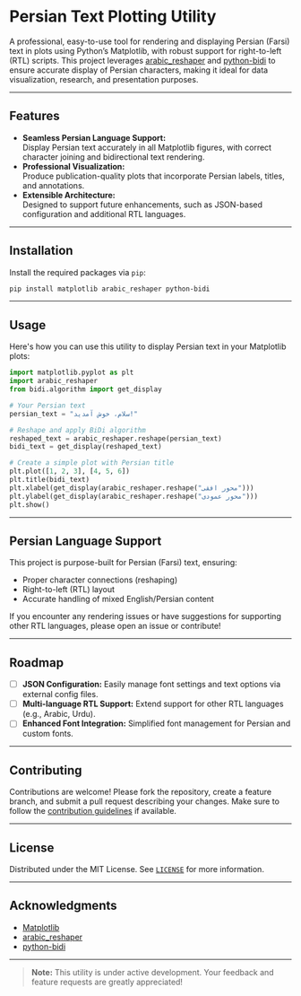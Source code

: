 # Persian Text Plotting Utility

A professional, easy-to-use tool for rendering and displaying Persian (Farsi) text in plots using Python’s Matplotlib, with robust support for right-to-left (RTL) scripts. This project leverages [arabic_reshaper](https://pypi.org/project/arabic-reshaper/) and [python-bidi](https://pypi.org/project/python-bidi/) to ensure accurate display of Persian characters, making it ideal for data visualization, research, and presentation purposes.

---

## Features

- **Seamless Persian Language Support:**  
  Display Persian text accurately in all Matplotlib figures, with correct character joining and bidirectional text rendering.
- **Professional Visualization:**  
  Produce publication-quality plots that incorporate Persian labels, titles, and annotations.
- **Extensible Architecture:**  
  Designed to support future enhancements, such as JSON-based configuration and additional RTL languages.

---

## Installation

Install the required packages via `pip`:

```bash
pip install matplotlib arabic_reshaper python-bidi
```

---

## Usage

Here's how you can use this utility to display Persian text in your Matplotlib plots:

```python
import matplotlib.pyplot as plt
import arabic_reshaper
from bidi.algorithm import get_display

# Your Persian text
persian_text = "سلام، خوش آمدید!"

# Reshape and apply BiDi algorithm
reshaped_text = arabic_reshaper.reshape(persian_text)
bidi_text = get_display(reshaped_text)

# Create a simple plot with Persian title
plt.plot([1, 2, 3], [4, 5, 6])
plt.title(bidi_text)
plt.xlabel(get_display(arabic_reshaper.reshape("محور افقی")))
plt.ylabel(get_display(arabic_reshaper.reshape("محور عمودی")))
plt.show()
```

---

## Persian Language Support

This project is purpose-built for Persian (Farsi) text, ensuring:

- Proper character connections (reshaping)
- Right-to-left (RTL) layout
- Accurate handling of mixed English/Persian content

If you encounter any rendering issues or have suggestions for supporting other RTL languages, please open an issue or contribute!

---

## Roadmap

- [ ] **JSON Configuration:** Easily manage font settings and text options via external config files.
- [ ] **Multi-language RTL Support:** Extend support for other RTL languages (e.g., Arabic, Urdu).
- [ ] **Enhanced Font Integration:** Simplified font management for Persian and custom fonts.

---

## Contributing

Contributions are welcome! Please fork the repository, create a feature branch, and submit a pull request describing your changes. Make sure to follow the [contribution guidelines](CONTRIBUTING.md) if available.

---

## License

Distributed under the MIT License. See [`LICENSE`](LICENSE) for more information.

---

## Acknowledgments

- [Matplotlib](https://matplotlib.org/)
- [arabic_reshaper](https://pypi.org/project/arabic-reshaper/)
- [python-bidi](https://pypi.org/project/python-bidi/)

---

> **Note:** This utility is under active development. Your feedback and feature requests are greatly appreciated!
